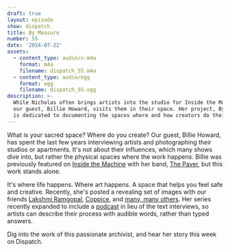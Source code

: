 ```yaml
---
draft: true
layout: episode
show: dispatch
title: By Measure
number: 55
date: '2014-07-22'
assets:
  - content_type: audio/x-m4a
    format: m4a
    filename: dispatch_55.m4a
  - content_type: audio/ogg
    format: ogg
    filename: dispatch_55.ogg
description: >-
  While Nicholas often brings artists into the studio for Inside the Machine,
  our guest, Billie Howard, visits them in their space. Her project, By Measure,
  is dedicated to documenting the spaces where and how creators do their work.
---
```

What is your sacred space? Where do you create? Our guest, Billie Howard, has spent the last few years interviewing artists and photographing their studios or apartments. It's not about their influences, which many shows dive into, but rather the physical spaces where the work happens. Billie was previously featured on [Inside the Machine](https://machine.fm/inside/44) with her band, [The Paver](http://www.thepaver.com), but this work stands alone.

It's where life happens. Where art happens. A space that helps you feel safe and creative. Recently, she's posted a revealing set of images with our friends [Lakshmi Ramgopal](http://bymeasure.blogspot.com/2014/07/lakshmi-ramgopal.html), [Coppice](http://bymeasure.blogspot.com/2013/01/coppice-noe-cuellar-joseph-kramer.html), and [many, many others](http://bymeasure.blogspot.com). Her series recently expanded to include a [podcast](https://itunes.apple.com/us/podcast/by-measure/id896846969) in lieu of the text interviews, so artists can describe their process with audible words, rather than typed answers.

Dig into the work of this passionate archivist, and hear her story this week on Dispatch.